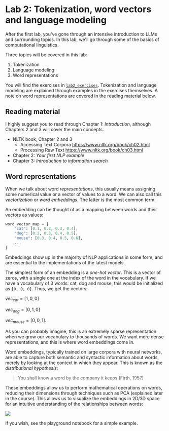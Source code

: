 # Lab 2: Tokenization, word vectors and language modeling

After the first lab, you've gone through an intensive introduction to LLMs and surrounding topics. In this lab, we'll go through some of the basics of computational linguistics.

Three topics will be covered in this lab:

1. Tokenization
2. Language modeling
3. Word representations

You will find the exercises in [`lab2_exercises`](lab2_exercises.ipynb). Tokenization and language modeling are explained through examples in the exercises themselves. A note on word representations are covered in the reading material below.

## Reading material

I highly suggest you to read through Chapter 1: *Introduction*, although Chapters 2 and 3 will cover the main concepts.

- NLTK book, Chapter 2 and 3
  - Accessing Text Corpora <https://www.nltk.org/book/ch02.html>
  - Processing Raw Text <https://www.nltk.org/book/ch03.html>
- Chapter 2: *Your first NLP example*
- Chapter 3: *Introduction to information search*


## Word representations
When we talk about word *representations*, this usually means assigning some numerical value or a vector of values to a word. We can also call this *vectorization* or *word embeddings*. The latter is the most common term.

An embedding can be thought of as a mapping between words and their vectors as values:

```python
word_vector_map = {
    "cat": [0.1, 0.2, 0.3, 0.4],
    "dog": [0.2, 0.3, 0.4, 0.5],
    "mouse": [0.3, 0.4, 0.5, 0.6],
    ...
}
```

Embeddings show up in the majority of NLP applications in some form, and are essential to the implementations of the latest models.

The simplest form of an embedding is a *one-hot vector*. This is a vector of zeros, with a single one at the index of the word in the vocabulary.
If we have a vocabulary of 3 words: cat, dog and mouse, this would be initialized as `[0, 0, 0]`. Thus, we get the vectors:

$vec_{cat} = [1, 0, 0]$

$vec_{dog} = [0, 1, 0]$

$vec_{mouse} = [0, 0, 1]$.

As you can probably imagine, this is an extremely sparse representation when we grow our vocabulary to thousands of words. We want more dense representations, and this is where word embeddings come in. 

Word embeddings, typically trained on large corpora with neural networks, are able to capture both semantic and syntactic information about words, merely by looking at the context in which they appear. This is known as the *distributional hypothesis*:

> You shall know a word by the company it keeps (Firth, 1957)

These embeddings allow us to perform mathematical operations on words, reducing their dimensions through techniques such as PCA (explained later in the course). This allows us to visualize the embeddings in 2D/3D space for an intuitive understanding of the relationships between words:

![](https://editor.analyticsvidhya.com/uploads/450121_sAJdxEsDjsPMioHyzlN3_A.png)

If you wish, see the playground notebook for a simple example.

